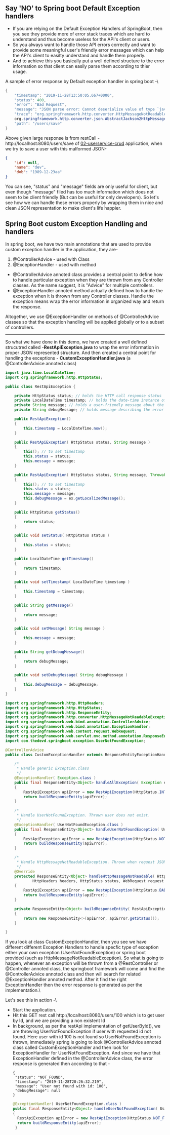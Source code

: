 ## Say 'NO' to Spring boot Default Exception handlers
* If you are relying on the Default Exception Handlers of SpringBoot, then you see they provide more of error stack traces which are hard to understand and thus become useless for the API's client or users. 
* So you always want to handle those API errors correctly and want to provide some meaningful user's friendly error messages which can help the API's client to easilty understand and handle them properly. 
* And to achieve this you basically put a well defined structure to the error information so that client can easily parse them according to thier usage.

A sample of error response by Default exception handler in spring boot -\
```java
{
    "timestamp": "2019-11-28T13:50:05.667+0000",
    "status": 400,
    "error": "Bad Request",
    "message": "JSON parse error: Cannot deserialize value of type `java.time.LocalDate` from String \"1989-12-23aa\": Failed to deserialize java.time.LocalDate: (java.time.format.DateTimeParseException) Text '1989-12-23aa' could not be parsed, unparsed text found at index 10; nested exception is com.fasterxml.jackson.databind.exc.InvalidFormatException: Cannot deserialize value of type `java.time.LocalDate` from String \"1989-12-23aa\": Failed to deserialize java.time.LocalDate: (java.time.format.DateTimeParseException) Text '1989-12-23aa' could not be parsed, unparsed text found at index 10\n at [Source: (PushbackInputStream); line: 4, column: 12] (through reference chain: com.thedevd.springboot.bean.User[\"dob\"])",
    "trace": "org.springframework.http.converter.HttpMessageNotReadableException: JSON parse error: Cannot deserialize value of type `java.time.LocalDate` from String \"1989-12-23aa\": Failed to deserialize java.time.LocalDate: (java.time.format.DateTimeParseException) Text '1989-12-23aa' could not be parsed, unparsed text found at index 10; nested exception is com.fasterxml.jackson.databind.exc.InvalidFormatException: Cannot deserialize value of type `java.time.LocalDate` from String \"1989-12-23aa\": Failed to deserialize java.time.LocalDate: (java.time.format.DateTimeParseException) Text '1989-12-23aa' could not be parsed, unparsed text found at index 10\n at [Source: (PushbackInputStream); line: 4, column: 12] (through reference chain: com.thedevd.springboot.bean.User[\"dob\"])\r\n\tat org.springframework.http.converter.json.AbstractJackson2HttpMessageConverter.readJavaType(AbstractJackson2HttpMessageConverter.java:245)\r\n\tat 
    org.springframework.http.converter.json.AbstractJackson2HttpMessageConverter.read(AbstractJackson2HttpMessageConverter.java:227)\r\n\tat org.springframework.web.servlet.mvc.method.annotation.AbstractMessageConverterMethodArgumentResolver.readWithMessageConverters(AbstractMessageConverterMethodArgumentResolver.java:205)\r\n\tat org.springframework.web.servlet.mvc.method.annotation.RequestResponseBodyMethodProcessor.readWithMessageConverters(RequestResponseBodyMethodProcessor.java:158)\r\n\tat org.springframework.web.servlet.mvc.method.annotation.RequestResponseBodyMethodProcessor.resolveArgument(RequestResponseBodyMethodProcessor.java:131)\r\n\tat org.springframework.web.method.support.HandlerMethodArgumentResolverComposite.resolveArgument(HandlerMethodArgumentResolverComposite.java:121)\r\n\tat org.springframework.web.method.support.InvocableHandlerMethod.getMethodArgumentValues(InvocableHandlerMethod.java:167)\r\n\tat org.springframework.web.method.support.InvocableHandlerMethod.invokeForRequest(InvocableHandlerMethod.java:134)\r\n\tat org.springframework.web.servlet.mvc.method.annotation.ServletInvocableHandlerMethod.invokeAndHandle(ServletInvocableHandlerMethod.java:106)\r\n\tat org.springframework.web.servlet.mvc.method.annotation.RequestMappingHandlerAdapter.invokeHandlerMethod(RequestMappingHandlerAdapter.java:888)\r\n\tat org.springframework.web.servlet.mvc.method.annotation.RequestMappingHandlerAdapter.handleInternal(RequestMappingHandlerAdapter.java:793)\r\n\tat org.springframework.web.servlet.mvc.method.AbstractHandlerMethodAdapter.handle(AbstractHandlerMethodAdapter.java:87)\r\n\tat org.springframework.web.servlet.DispatcherServlet.doDispatch(DispatcherServlet.java:1040)\r\n\tat org.springframework.web.servlet.DispatcherServlet.doService(DispatcherServlet.java:943)\r\n\tat org.springframework.web.servlet.FrameworkServlet.processRequest(FrameworkServlet.java:1006)\r\n\tat org.springframework.web.servlet.FrameworkServlet.doPost(FrameworkServlet.java:909)\r\n\tat javax.servlet.http.HttpServlet.service(HttpServlet.java:660)\r\n\tat org.springframework.web.servlet.FrameworkServlet.service(FrameworkServlet.java:883)\r\n\tat javax.servlet.http.HttpServlet.service(HttpServlet.java:741)\r\n\tat org.apache.catalina.core.ApplicationFilterChain.internalDoFilter(ApplicationFilterChain.java:231)\r\n\tat org.apache.catalina.core.ApplicationFilterChain.doFilter(ApplicationFilterChain.java:166)\r\n\tat org.apache.tomcat.websocket.server.WsFilter.doFilter(WsFilter.java:53)\r\n\tat org.apache.catalina.core.ApplicationFilterChain.internalDoFilter(ApplicationFilterChain.java:193)\r\n\tat org.apache.catalina.core.ApplicationFilterChain.doFilter(ApplicationFilterChain.java:166)\r\n\tat org.springframework.web.filter.RequestContextFilter.doFilterInternal(RequestContextFilter.java:100)\r\n\tat org.springframework.web.filter.OncePerRequestFilter.doFilter(OncePerRequestFilter.java:119)\r\n\tat org.apache.catalina.core.ApplicationFilterChain.internalDoFilter(ApplicationFilterChain.java:193)\r\n\tat org.apache.catalina.core.ApplicationFilterChain.doFilter(ApplicationFilterChain.java:166)\r\n\tat org.springframework.web.filter.FormContentFilter.doFilterInternal(FormContentFilter.java:93)\r\n\tat org.springframework.web.filter.OncePerRequestFilter.doFilter(OncePerRequestFilter.java:119)\r\n\tat org.apache.catalina.core.ApplicationFilterChain.internalDoFilter(ApplicationFilterChain.java:193)\r\n\tat org.apache.catalina.core.ApplicationFilterChain.doFilter(ApplicationFilterChain.java:166)\r\n\tat org.springframework.web.filter.CharacterEncodingFilter.doFilterInternal(CharacterEncodingFilter.java:201)\r\n\tat org.springframework.web.filter.OncePerRequestFilter.doFilter(OncePerRequestFilter.java:119)\r\n\tat org.apache.catalina.core.ApplicationFilterChain.internalDoFilter(ApplicationFilterChain.java:193)\r\n\tat org.apache.catalina.core.ApplicationFilterChain.doFilter(ApplicationFilterChain.java:166)\r\n\tat org.apache.catalina.core.StandardWrapperValve.invoke(StandardWrapperValve.java:202)\r\n\tat org.apache.catalina.core.StandardContextValve.invoke(StandardContextValve.java:96)\r\n\tat org.apache.catalina.authenticator.AuthenticatorBase.invoke(AuthenticatorBase.java:526)\r\n\tat org.apache.catalina.core.StandardHostValve.invoke(StandardHostValve.java:139)\r\n\tat org.apache.catalina.valves.ErrorReportValve.invoke(ErrorReportValve.java:92)\r\n\tat org.apache.catalina.core.StandardEngineValve.invoke(StandardEngineValve.java:74)\r\n\tat org.apache.catalina.connector.CoyoteAdapter.service(CoyoteAdapter.java:343)\r\n\tat org.apache.coyote.http11.Http11Processor.service(Http11Processor.java:408)\r\n\tat org.apache.coyote.AbstractProcessorLight.process(AbstractProcessorLight.java:66)\r\n\tat org.apache.coyote.AbstractProtocol$ConnectionHandler.process(AbstractProtocol.java:861)\r\n\tat org.apache.tomcat.util.net.NioEndpoint$SocketProcessor.doRun(NioEndpoint.java:1579)\r\n\tat org.apache.tomcat.util.net.SocketProcessorBase.run(SocketProcessorBase.java:49)\r\n\tat java.util.concurrent.ThreadPoolExecutor.runWorker(ThreadPoolExecutor.java:1142)\r\n\tat java.util.concurrent.ThreadPoolExecutor$Worker.run(ThreadPoolExecutor.java:617)\r\n\tat org.apache.tomcat.util.threads.TaskThread$WrappingRunnable.run(TaskThread.java:61)\r\n\tat java.lang.Thread.run(Thread.java:745)\r\nCaused by: com.fasterxml.jackson.databind.exc.InvalidFormatException: Cannot deserialize value of type `java.time.LocalDate` from String \"1989-12-23aa\": Failed to deserialize java.time.LocalDate: (java.time.format.DateTimeParseException) Text '1989-12-23aa' could not be parsed, unparsed text found at index 10\n at [Source: (PushbackInputStream); line: 4, column: 12] (through reference chain: com.thedevd.springboot.bean.User[\"dob\"])\r\n\tat com.fasterxml.jackson.databind.exc.InvalidFormatException.from(InvalidFormatException.java:67)\r\n\tat com.fasterxml.jackson.databind.DeserializationContext.weirdStringException(DeserializationContext.java:1676)\r\n\tat com.fasterxml.jackson.databind.DeserializationContext.handleWeirdStringValue(DeserializationContext.java:932)\r\n\tat com.fasterxml.jackson.datatype.jsr310.deser.JSR310DeserializerBase._handleDateTimeException(JSR310DeserializerBase.java:86)\r\n\tat com.fasterxml.jackson.datatype.jsr310.deser.LocalDateDeserializer.deserialize(LocalDateDeserializer.java:103)\r\n\tat com.fasterxml.jackson.datatype.jsr310.deser.LocalDateDeserializer.deserialize(LocalDateDeserializer.java:36)\r\n\tat com.fasterxml.jackson.databind.deser.SettableBeanProperty.deserialize(SettableBeanProperty.java:530)\r\n\tat com.fasterxml.jackson.databind.deser.BeanDeserializer._deserializeWithErrorWrapping(BeanDeserializer.java:528)\r\n\tat com.fasterxml.jackson.databind.deser.BeanDeserializer._deserializeUsingPropertyBased(BeanDeserializer.java:417)\r\n\tat com.fasterxml.jackson.databind.deser.BeanDeserializerBase.deserializeFromObjectUsingNonDefault(BeanDeserializerBase.java:1287)\r\n\tat com.fasterxml.jackson.databind.deser.BeanDeserializer.deserializeFromObject(BeanDeserializer.java:326)\r\n\tat com.fasterxml.jackson.databind.deser.BeanDeserializer.deserialize(BeanDeserializer.java:159)\r\n\tat com.fasterxml.jackson.databind.ObjectMapper._readMapAndClose(ObjectMapper.java:4202)\r\n\tat com.fasterxml.jackson.databind.ObjectMapper.readValue(ObjectMapper.java:3258)\r\n\tat org.springframework.http.converter.json.AbstractJackson2HttpMessageConverter.readJavaType(AbstractJackson2HttpMessageConverter.java:239)\r\n\t... 51 more\r\nCaused by: java.time.format.DateTimeParseException: Text '1989-12-23aa' could not be parsed, unparsed text found at index 10\r\n\tat java.time.format.DateTimeFormatter.parseResolved0(DateTimeFormatter.java:1952)\r\n\tat java.time.format.DateTimeFormatter.parse(DateTimeFormatter.java:1851)\r\n\tat java.time.LocalDate.parse(LocalDate.java:400)\r\n\tat com.fasterxml.jackson.datatype.jsr310.deser.LocalDateDeserializer.deserialize(LocalDateDeserializer.java:101)\r\n\t... 61 more\r\n",
    "path": "/users/save"
}
```
Above given large response is from restCall - http://localhost:8080/users/save of [02-userservice-crud](https://github.com/thedevd/techBlog/tree/master/springboot/restful-web-services/02-userservice-crud) application, when we try to save a user with this malformed JSON-
```json
{
    "id": null,
    "name": "dev",
    "dob": "1989-12-23aa"
}
```

You can see, "status" and "message" fields are only useful for client, but even though "message" filed has too much information which does not seem to be client friendly (But can be useful for only developers). So let's see how we can handle these errors properly by wrapping them in nice and clean JSON representation to make client's life happier.

## Spring Boot custom Exception Handling and handlers
In spring boot, we have two main annotations that are used to provide custom exception handler in the application, they are-
1. @ControllerAdvice - used with Class
2. @ExceptionHandler - used with method

* @ControllerAdvice annoted class provides a central point to define how to handle particular exception when they are thrown from any Controller classes. As the name suggest, it is "Advice" for multiple controllers.
* @ExceptionHandler annoted method actually defined how to handle the exception when it is thrown from any Controller classes. Handle the exception means wrap the error information in organized way and return the response.

Altogether, we use @ExceptionHandler on methods of @ControllerAdvice classes so that the exception handling will be applied globally or to a subset of controllers.
<hr/>

So what we have done in this demo, we have created a well defined strucutred called -**RestApiException.java** to wrap the error information in proper JSON represented structure. And then created a central point for handling the exceptions - **CustomExceptionHandler.java** (a @ControllerAdvice annoted class)
```java
import java.time.LocalDateTime;
import org.springframework.http.HttpStatus;

public class RestApiException {

	private HttpStatus status; // holds the HTTP call response status
	private LocalDateTime timestamp; // holds the date-time instance of when the error happened.
	private String message; // holds a user-friendly message about the error.
	private String debugMessage; // holds message describing the error in more detail for debug.

	public RestApiException()
	{
		this.timestamp = LocalDateTime.now();
	}

	public RestApiException( HttpStatus status, String message )
	{
		this(); // to set timestamp
		this.status = status;
		this.message = message;
	}

	public RestApiException( HttpStatus status, String message, Throwable ex )
	{
		this(); // to set timestamp
		this.status = status;
		this.message = message;
		this.debugMessage = ex.getLocalizedMessage();
	}

	public HttpStatus getStatus()
	{
		return status;
	}

	public void setStatus( HttpStatus status )
	{
		this.status = status;
	}

	public LocalDateTime getTimestamp()
	{
		return timestamp;
	}

	public void setTimestamp( LocalDateTime timestamp )
	{
		this.timestamp = timestamp;
	}

	public String getMessage()
	{
		return message;
	}

	public void setMessage( String message )
	{
		this.message = message;
	}

	public String getDebugMessage()
	{
		return debugMessage;
	}

	public void setDebugMessage( String debugMessage )
	{
		this.debugMessage = debugMessage;
	}
}
```
```java
import org.springframework.http.HttpHeaders;
import org.springframework.http.HttpStatus;
import org.springframework.http.ResponseEntity;
import org.springframework.http.converter.HttpMessageNotReadableException;
import org.springframework.web.bind.annotation.ControllerAdvice;
import org.springframework.web.bind.annotation.ExceptionHandler;
import org.springframework.web.context.request.WebRequest;
import org.springframework.web.servlet.mvc.method.annotation.ResponseEntityExceptionHandler;
import com.thedevd.springboot.exception.UserNotFoundException;

@ControllerAdvice
public class CustomExceptionHandler extends ResponseEntityExceptionHandler {

	/*
	 * Handle generic Exception.class
	 */
	@ExceptionHandler( Exception.class )
	public final ResponseEntity<Object> handleAllException( Exception ex, WebRequest request ) throws Exception
	{
		RestApiException apiError = new RestApiException(HttpStatus.INTERNAL_SERVER_ERROR, ex.getMessage(), ex);
		return buildResponseEntity(apiError);
	}

	/* 
	 * Handle UserNotFoundException. Thrown user does not exist. 
	 */
	@ExceptionHandler( UserNotFoundException.class )
	public final ResponseEntity<Object> handleUserNotFoundException( UserNotFoundException ex, WebRequest request )
	{
		RestApiException apiError = new RestApiException(HttpStatus.NOT_FOUND, ex.getMessage());
		return buildResponseEntity(apiError);
	}

	/* 
	 * Handle HttpMessageNotReadableException. Thrown when request JSON is malformed. 
	 */
	@Override
	protected ResponseEntity<Object> handleHttpMessageNotReadable( HttpMessageNotReadableException ex,
			HttpHeaders headers, HttpStatus status, WebRequest request )
	{
		RestApiException apiError = new RestApiException(HttpStatus.BAD_REQUEST, "Malformed JSON request", ex);
		return buildResponseEntity(apiError);
	}

	private ResponseEntity<Object> buildResponseEntity( RestApiException apiError )
	{
		return new ResponseEntity<>(apiError, apiError.getStatus());
	}

}
```

If you look at class CustomExceptionHandler, then you see we have different different Exception Handlers to handle specfic type of exception either your own exception (UserNotFoundException) or spring boot provided (such as HttpMessageNotReadableException). So what is going to happen, whenever an exception will be thrown from a @RestController or @Controller annoted class, the springboot framework will come and find the @ControllerAdvice annoted class and then will search for related @ExceptionHandler annoted method. After it find the right ExceptionHandler then the error response is generated as per the implementation.\

Let's see this in action -\
* Start the application.
* Hit this GET rest call http://localhost:8080/users/100 which is to get user by Id, and we are providing a non existent Id  
* In background, as per the restApi implementation of getUserById(), we are throwing UserNotFoundException if user with requested id not found. Here user with id 100 is not found so UserNotFoundException is thrown, immediately spring is going to look @ControllerAdvice annoted class called CustomExceptionHandler and then look for ExceptionHandler for UserNotFoundException. And since we have that ExceptionHandler defined in the @ControllerAdvice class, the error response is generated then according to that -
   ```
   {
    "status": "NOT_FOUND",
    "timestamp": "2019-11-28T20:26:32.219",
    "message": "User not found with id: 100",
    "debugMessage": null
   }
   ```
   ```java
   @ExceptionHandler( UserNotFoundException.class )
   public final ResponseEntity<Object> handleUserNotFoundException( UserNotFoundException ex, WebRequest request )
   {
     RestApiException apiError = new RestApiException(HttpStatus.NOT_FOUND, ex.getMessage());
     return buildResponseEntity(apiError);
    }
   ```
